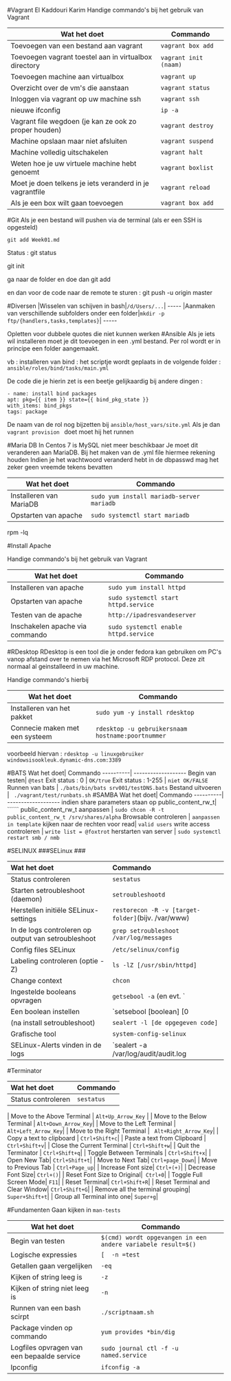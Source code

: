 #Vagrant
El Kaddouri Karim
Handige commando's bij het gebruik van Vagrant
 
 Wat het doet| Commando
 ----------| -------------------
 Toevoegen van een bestand aan vagrant| ```vagrant box add```
 Toevoegen vagrant toestel aan in virtualbox directory| ```vagrant init (naam)```
 Toevoegen machine aan virtualbox | ```vagrant up```
 Overzicht over de vm's die aanstaan | ```vagrant status```
 Inloggen via vagrant op uw machine ssh | ```vagrant ssh```
 nieuwe ifconfig | ```ip -a```
 Vagrant file wegdoen (je kan ze ook zo proper houden) | ```vagrant destroy```
 Machine opslaan maar niet afsluiten |```vagrant suspend```
 Machine volledig uitschakelen | ```vagrant halt```
 Weten hoe je uw virtuele machine hebt genoemt |  ```vagrant boxlist```
 Moet je doen telkens je iets veranderd in je vagrantfile |  ```vagrant reload```
 Als je een box wilt gaan toevoegen |  ```vagrant box add```

#Git
Als je een bestand will pushen via de terminal (als er een SSH is opgesteld)

```git add Week01.md```

Status : git status

git init

ga naar de folder en doe dan git add

en dan voor de code naar de remote te sturen : git push -u origin master

#Diversen
 <Opgelet : Bij het installeren zijn we erop gebotst dat je echt in de folder moet zitten om succes te hebben. Screenshot hiervan zal nog worden toegevoegd>
 |Wisselen van schijven in bash|``` /d/Users/... ```| -----
 |Aanmaken van verschillende subfolders onder een folder|``` mkdir -p ftp/{handlers,tasks,templates} ```| -----

Opletten voor dubbele quotes die niet kunnen werken
#Ansible
Als je iets wil installeren moet je dit toevoegen in een .yml bestand. Per rol wordt er in principe een folder aangemaakt. 

vb : installeren van bind : het scriptje wordt geplaats in de volgende folder : ```ansible/roles/bind/tasks/main.yml```

De code die je hierin zet is een beetje gelijkaardig bij andere dingen : 
```
- name: install bind packages
apt: pkg={{ item }} state={{ bind_pkg_state }}
with_items: bind_pkgs
tags: package
```

De naam van de rol nog bijzetten bij ```ansible/host_vars/site.yml```
Als je dan  ```vagrant provision ``` doet moet hij het runnen

#Maria DB
In Centos 7 is MySQL niet meer beschikbaar
Je moet dit veranderen aan MariaDB.
Bij het maken van de .yml file hiermee rekening houden
Indien je het wachtwoord veranderd hebt in de dbpasswd mag het zeker geen vreemde tekens bevatten

 Wat het doet| Commando
 ----------| -------------------
 Installeren van MariaDB| ```sudo yum install mariadb-server mariadb```
 Opstarten van apache | ```sudo systemctl start mariadb```

rpm -lq

#Install Apache

Handige commando's bij het gebruik van Vagrant
 
 Wat het doet| Commando
 ----------| -------------------
 Installeren van apache| ```sudo yum install httpd```
 Opstarten van apache | ```sudo systemctl start httpd.service```
 Testen van de apache | ```http://ipadresvandeserver```
 Inschakelen apache via commando | ```sudo systemctl enable httpd.service```

#RDesktop
RDesktop is een tool die je onder fedora kan gebruiken om PC's vanop afstand over te nemen via het Microsoft RDP protocol. Deze zit normaal al geinstalleerd in uw machine.

Handige commando's hierbij 

 Wat het doet| Commando
 ----------| -------------------
Installeren van het pakket| ```sudo yum -y install rdesktop```
Connecie maken met een systeem| ```rdesktop -u gebruikersnaam hostname:poortnummer```

voorbeeld hiervan : ```rdesktop -u linuxgebruiker windowsisookleuk.dynamic-dns.com:3389```

#BATS
 Wat het doet| Commando
 ----------| -------------------
 Begin van testen| ```@test```
 Exit status : 0 | ```OK/true```
 Exit status : 1-255 | ```niet OK/FALSE```
 Runnen van bats | ```./bats/bin/bats srv001/testDNS.bats```
 Bestand uitvoeren | ``` ./vagrant/test/runbats.sh```
#SAMBA
 Wat het doet| Commando
 ----------| -------------------
 indien share parameters staan op public_content_rw_t| ``````
 public_content_rw_t aanpassen | ```sudo chcon -R -t public_content_rw_t /srv/shares/alpha```
 Browsable controleren | ```aanpassen in template```
 kijken naar de rechten voor read| ```valid users```
 write access controleren | ```write list = @foxtrot```
 herstarten van server | ```sudo systemctl restart smb / nmb```

#SELINUX
###SELinux ###

| Wat het doet                                  | Commando                                    |
| :---                                    | :---                                       |
| Status controleren                | `sestatus` |
| Starten setroubleshoot (daemon)| `setroubleshootd` |
| Herstellen initiële SELinux-settings| `restorecon -R -v [target-folder]`(bijv. /var/www) |
| In de logs controleren op output van setroubleshoot | `grep setroubleshoot /var/log/messages` |
| Config files SELinux | `/etc/selinux/config `                         |
| Labeling controleren (optie -Z) | `ls -lZ [/usr/sbin/httpd]`                       |
| Change context | `chcon` |
| Ingestelde booleans opvragen | `getsebool -a` (en evt. `| grep samba/smbd/nmbd`) |
| Een boolean instellen| `setsebool [boolean] [0|1]` (-P toevoegen om permanent te maken) |
| (na install setroubleshoot) | `sealert -l [de opgegeven code]` |
| Grafische tool| `system-config-selinux` |
| SELinux-Alerts vinden in de logs | `sealert -a /var/log/audit/audit.log | less` |

#Terminator

| Wat het doet                                  | Commando                                    |
| :---                                    | :---                                       |
| Status controleren                | `sestatus` |

  |   Move to the Above Terminal |  `Alt+Up_Arrow_Key` | 
   |  Move to the Below Terminal |  `Alt+Down_Arrow_Key`| 
   |  Move to the Left Terminal |  `Alt+Left_Arrow_Key`| 
    | Move to the Right Terminal | ` Alt+Right_Arrow_Key`| 
    | Copy a text to clipboard | `Ctrl+Shift+c`| 
    | Paste a text from Clipboard | ` Ctrl+Shift+v`| 
    | Close the Current Terminal |  `Ctrl+Shift+w`| 
    | Quit the Terminator |  `Ctrl+Shift+q`| 
    | Toggle Between Terminals |  `Ctrl+Shift+x`| 
    | Open New Tab|  `Ctrl+Shift+t`| 
    | Move to Next Tab| `Ctrl+page_Down`| 
    | Move to Previous Tab |  `Ctrl+Page_up`| 
    | Increase Font size| `Ctrl+(+)`| 
    | Decrease Font Size| `Ctrl+(­)`| 
    | Reset Font Size to Original|` Ctrl+0`| 
    | Toggle Full Screen Mode| `F11`| 
    | Reset Terminal| `Ctrl+Shift+R`| 
    | Reset Terminal and Clear Window| `Ctrl+Shift+G`| 
    | Remove all the terminal grouping| `Super+Shift+t`| 
    | Group all Terminal into one| `Super+g`| 


#Fundamenten
Gaan kijken in  ```man-tests ```


Wat het doet| Commando
----------| -------------------
Begin van testen| ```$(cmd) wordt opgevangen in een andere variabele result=$()```
Logische expressies | ```[  -n =test  ```
Getallen gaan vergelijken |  ```-eq ```
Kijken of string leeg is |  ```-z ```
Kijken of string niet leeg is | ``` -n ```
Runnen van een bash scirpt | ``` ./scriptnaam.sh ```
Package vinden op commando | ```yum provides *bin/dig```
Logfiles opvragen van een bepaalde service | ```sudo journal ctl -f -u named.service```
Ipconfig | ```ifconfig -a```
